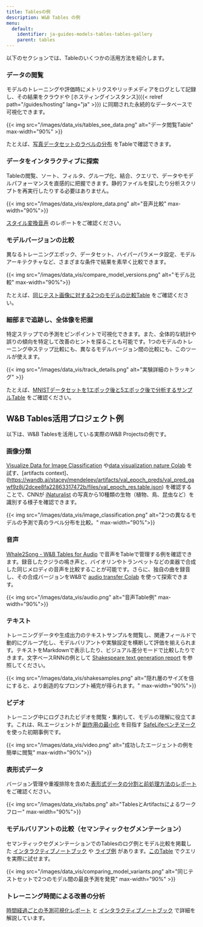 ```yaml
---
title: Tablesの例
description: W&B Tables の例
menu:
  default:
    identifier: ja-guides-models-tables-tables-gallery
    parent: tables
---
```


以下のセクションでは、Tableのいくつかの活用方法を紹介します。

### データの閲覧

モデルのトレーニングや評価時にメトリクスやリッチメディアをログとして記録し、その結果をクラウドや [ホスティングインスタンス]({{< relref path="/guides/hosting" lang="ja" >}}) に同期された永続的なデータベースで可視化できます。

{{< img src="/images/data_vis/tables_see_data.png" alt="データ閲覧Table" max-width="90%" >}}

たとえば、[写真データセットのラベルの分布](https://wandb.ai/stacey/mendeleev/artifacts/balanced_data/inat_80-10-10_5K/ab79f01e007113280018/files/data_split.table.json) をTableで確認できます。

### データをインタラクティブに探索

Tableの閲覧、ソート、フィルタ、グループ化、結合、クエリで、データやモデルパフォーマンスを直感的に把握できます。静的ファイルを探したり分析スクリプトを再実行したりする必要はありません。

{{< img src="/images/data_vis/explore_data.png" alt="音声比較" max-width="90%">}}

[スタイル変換音声](https://wandb.ai/stacey/cshanty/reports/Whale2Song-W-B-Tables-for-Audio--Vmlldzo4NDI3NzM) のレポートをご確認ください。

### モデルバージョンの比較

異なるトレーニングエポック、データセット、ハイパーパラメータ設定、モデルアーキテクチャなど、さまざまな条件で結果を素早く比較できます。

{{< img src="/images/data_vis/compare_model_versions.png" alt="モデル比較" max-width="90%">}}

たとえば、[同じテスト画像に対する2つのモデルの比較Table](https://wandb.ai/stacey/evalserver_answers_2/artifacts/results/eval_Daenerys/c2290abd3d7274f00ad8/files/eval_results.table.json#b6dae62d4f00d31eeebf$eval_Bob) をご確認ください。

### 細部まで追跡し、全体像を把握

特定ステップでの予測をピンポイントで可視化できます。また、全体的な統計や誤りの傾向を特定して改善のヒントを探ることも可能です。1つのモデルのトレーニング中ステップ比較にも、異なるモデルバージョン間の比較にも、このツールが使えます。

{{< img src="/images/data_vis/track_details.png" alt="実験詳細のトラッキング" >}}

たとえば、[MNISTデータセットを1エポック後と5エポック後で分析するサンプルTable](https://wandb.ai/stacey/mnist-viz/artifacts/predictions/baseline/d888bc05719667811b23/files/predictions.table.json#7dd0cd845c0edb469dec) をご確認ください。

## W&B Tables活用プロジェクト例
以下は、W&B Tablesを活用している実際のW&B Projectsの例です。

### 画像分類

[Visualize Data for Image Classification](https://wandb.ai/stacey/mendeleev/reports/Visualize-Data-for-Image-Classification--VmlldzozNjE3NjA) や[data visualization nature Colab](https://wandb.me/dsviz-nature-colab) を試す、[artifacts context]、(https://wandb.ai/stacey/mendeleev/artifacts/val_epoch_preds/val_pred_gawf9z8j/2dcee8fa22863317472b/files/val_epoch_res.table.json) を確認することで、CNNが [iNaturalist](https://www.inaturalist.org/pages/developers) の写真から10種類の生物（植物、鳥、昆虫など）を識別する様子を確認できます。

{{< img src="/images/data_vis/image_classification.png" alt="2つの異なるモデルの予測で真のラベル分布を比較。" max-width="90%">}}

### 音声

[Whale2Song - W&B Tables for Audio](https://wandb.ai/stacey/cshanty/reports/Whale2Song-W-B-Tables-for-Audio--Vmlldzo4NDI3NzM) で音声をTableで管理する例を確認できます。録音したクジラの鳴き声と、バイオリンやトランペットなどの楽器で合成した同じメロディの音声を比較することが可能です。さらに、独自の曲を録音し、その合成バージョンをW&Bで [audio transfer Colab](http://wandb.me/audio-transfer) を使って探索できます。

{{< img src="/images/data_vis/audio.png" alt="音声Table例" max-width="90%">}}

### テキスト

トレーニングデータや生成出力のテキストサンプルを閲覧し、関連フィールドで動的にグループ化し、モデルバリアントや実験設定を横断して評価を揃えられます。テキストをMarkdownで表示したり、ビジュアル差分モードで比較したりできます。文字ベースRNNの例として [Shakespeare text generation report](https://wandb.ai/stacey/nlg/reports/Visualize-Text-Data-Predictions--Vmlldzo1NzcwNzY) を参照してください。

{{< img src="/images/data_vis/shakesamples.png" alt="隠れ層のサイズを倍にすると、より創造的なプロンプト補完が得られます。" max-width="90%">}}

### ビデオ

トレーニング中にログされたビデオを閲覧・集約して、モデルの理解に役立てます。これは、RLエージェントが [副作用の最小化](https://wandb.ai/stacey/saferlife/artifacts/video/videos_append-spawn/c1f92c6e27fa0725c154/files/video_examples.table.json) を目指す [SafeLifeベンチマーク](https://wandb.ai/safelife/v1dot2/benchmark) を使った初期事例です。

{{< img src="/images/data_vis/video.png" alt="成功したエージェントの例を簡単に閲覧" max-width="90%">}}

### 表形式データ

バージョン管理や重複排除を含めた[表形式データの分割と前処理方法のレポート](https://wandb.ai/dpaiton/splitting-tabular-data/reports/Tabular-Data-Versioning-and-Deduplication-with-Weights-Biases--VmlldzoxNDIzOTA1) をご確認ください。

{{< img src="/images/data_vis/tabs.png" alt="TablesとArtifactsによるワークフロー" max-width="90%">}}

### モデルバリアントの比較（セマンティックセグメンテーション）

セマンティックセグメンテーションでのTablesのログ例とモデル比較を掲載した [インタラクティブノートブック](https://wandb.me/dsviz-cars-demo) や [ライブ例](https://wandb.ai/stacey/evalserver_answers_2/artifacts/results/eval_Daenerys/c2290abd3d7274f00ad8/files/eval_results.table.json#a57f8e412329727038c2$eval_Ada) があります。[このTable](https://wandb.ai/stacey/evalserver_answers_2/artifacts/results/eval_Daenerys/c2290abd3d7274f00ad8/files/eval_results.table.json) でクエリを実際に試せます。

{{< img src="/images/data_vis/comparing_model_variants.png" alt="同じテストセットで2つのモデル間の最良予測を発見" max-width="90%" >}}

### トレーニング時間による改善の分析

[時間経過ごとの予測可視化レポート](https://wandb.ai/stacey/mnist-viz/reports/Visualize-Predictions-over-Time--Vmlldzo1OTQxMTk) と [インタラクティブノートブック](https://wandb.me/dsviz-mnist-colab) で詳細を解説しています。